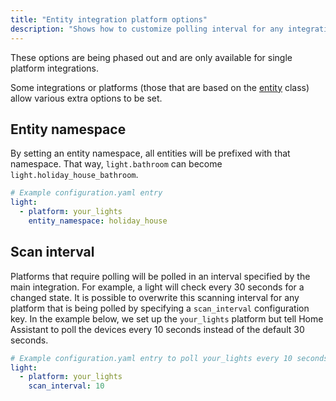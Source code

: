 ```yaml
---
title: "Entity integration platform options"
description: "Shows how to customize polling interval for any integration via configuration.yaml."
---
```


<div class='note info'>
These options are being phased out and are only available for single platform integrations.
</div>

Some integrations or platforms (those that are based on the [entity](https://github.com/home-assistant/home-assistant/blob/dev/homeassistant/helpers/entity.py) class) allow various extra options to be set.

## Entity namespace

By setting an entity namespace, all entities will be prefixed with that namespace. That way, `light.bathroom` can become `light.holiday_house_bathroom`.

```yaml
# Example configuration.yaml entry
light:
  - platform: your_lights
    entity_namespace: holiday_house
```

## Scan interval

Platforms that require polling will be polled in an interval specified by the main integration. For example, a light will check every 30 seconds for a changed state. It is possible to overwrite this scanning interval for any platform that is being polled by specifying a `scan_interval` configuration key. In the example below, we set up the `your_lights` platform but tell Home Assistant to poll the devices every 10 seconds instead of the default 30 seconds.

```yaml
# Example configuration.yaml entry to poll your_lights every 10 seconds.
light:
  - platform: your_lights
    scan_interval: 10
```
